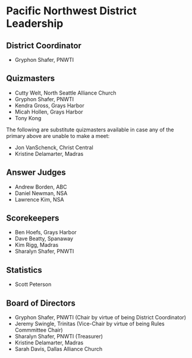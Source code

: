 # Pacific Northwest District Leadership

## District Coordinator

- Gryphon Shafer, PNWTI

## Quizmasters

- Cutty Welt, North Seattle Alliance Church
- Gryphon Shafer, PNWTI
- Kendra Gross, Grays Harbor
- Micah Hollen, Grays Harbor
- Tony Kong

The following are substitute quizmasters available in case any of the primary above are unable to make a meet:

- Jon VanSchenck, Christ Central
- Kristine Delamarter, Madras

## Answer Judges

- Andrew Borden, ABC
- Daniel Newman, NSA
- Lawrence Kim, NSA

## Scorekeepers

- Ben Hoefs, Grays Harbor
- Dave Beatty, Spanaway
- Kim Rigg, Madras
- Sharalyn Shafer, PNWTI

## Statistics

- Scott Peterson

## Board of Directors

- Gryphon Shafer, PNWTI (Chair by virtue of being District Coordinator)
- Jeremy Swingle, Trinitas (Vice-Chair by virtue of being Rules Commmittee Chair)
- Sharalyn Shafer, PNWTI (Treasurer)
- Kristine Delamarter, Madras
- Sarah Davis, Dallas Alliance Church
